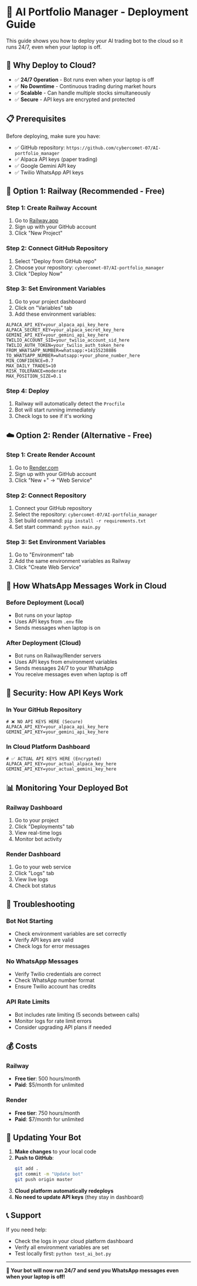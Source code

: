 # 🚀 AI Portfolio Manager - Deployment Guide

This guide shows you how to deploy your AI trading bot to the cloud so it runs 24/7, even when your laptop is off.

## 🌟 **Why Deploy to Cloud?**

- ✅ **24/7 Operation** - Bot runs even when your laptop is off
- ✅ **No Downtime** - Continuous trading during market hours
- ✅ **Scalable** - Can handle multiple stocks simultaneously
- ✅ **Secure** - API keys are encrypted and protected

## 📋 **Prerequisites**

Before deploying, make sure you have:
- ✅ GitHub repository: `https://github.com/cybercomet-07/AI-portfolio_manager`
- ✅ Alpaca API keys (paper trading)
- ✅ Google Gemini API key
- ✅ Twilio WhatsApp API keys

## 🚀 **Option 1: Railway (Recommended - Free)**

### Step 1: Create Railway Account
1. Go to [Railway.app](https://railway.app)
2. Sign up with your GitHub account
3. Click "New Project"

### Step 2: Connect GitHub Repository
1. Select "Deploy from GitHub repo"
2. Choose your repository: `cybercomet-07/AI-portfolio_manager`
3. Click "Deploy Now"

### Step 3: Set Environment Variables
1. Go to your project dashboard
2. Click on "Variables" tab
3. Add these environment variables:

```
ALPACA_API_KEY=your_alpaca_api_key_here
ALPACA_SECRET_KEY=your_alpaca_secret_key_here
GEMINI_API_KEY=your_gemini_api_key_here
TWILIO_ACCOUNT_SID=your_twilio_account_sid_here
TWILIO_AUTH_TOKEN=your_twilio_auth_token_here
FROM_WHATSAPP_NUMBER=whatsapp:+14155238886
TO_WHATSAPP_NUMBER=whatsapp:+your_phone_number_here
MIN_CONFIDENCE=0.7
MAX_DAILY_TRADES=10
RISK_TOLERANCE=moderate
MAX_POSITION_SIZE=0.1
```

### Step 4: Deploy
1. Railway will automatically detect the `Procfile`
2. Bot will start running immediately
3. Check logs to see if it's working

## ☁️ **Option 2: Render (Alternative - Free)**

### Step 1: Create Render Account
1. Go to [Render.com](https://render.com)
2. Sign up with your GitHub account
3. Click "New +" → "Web Service"

### Step 2: Connect Repository
1. Connect your GitHub repository
2. Select the repository: `cybercomet-07/AI-portfolio_manager`
3. Set build command: `pip install -r requirements.txt`
4. Set start command: `python main.py`

### Step 3: Set Environment Variables
1. Go to "Environment" tab
2. Add the same environment variables as Railway
3. Click "Create Web Service"

## 📱 **How WhatsApp Messages Work in Cloud**

### Before Deployment (Local)
- Bot runs on your laptop
- Uses API keys from `.env` file
- Sends messages when laptop is on

### After Deployment (Cloud)
- Bot runs on Railway/Render servers
- Uses API keys from environment variables
- Sends messages 24/7 to your WhatsApp
- You receive messages even when laptop is off

## 🔐 **Security: How API Keys Work**

### In Your GitHub Repository
```
# ❌ NO API KEYS HERE (Secure)
ALPACA_API_KEY=your_alpaca_api_key_here
GEMINI_API_KEY=your_gemini_api_key_here
```

### In Cloud Platform Dashboard
```
# ✅ ACTUAL API KEYS HERE (Encrypted)
ALPACA_API_KEY=your_actual_alpaca_key_here
GEMINI_API_KEY=your_actual_gemini_key_here
```

## 📊 **Monitoring Your Deployed Bot**

### Railway Dashboard
1. Go to your project
2. Click "Deployments" tab
3. View real-time logs
4. Monitor bot activity

### Render Dashboard
1. Go to your web service
2. Click "Logs" tab
3. View live logs
4. Check bot status

## 🚨 **Troubleshooting**

### Bot Not Starting
- Check environment variables are set correctly
- Verify API keys are valid
- Check logs for error messages

### No WhatsApp Messages
- Verify Twilio credentials are correct
- Check WhatsApp number format
- Ensure Twilio account has credits

### API Rate Limits
- Bot includes rate limiting (5 seconds between calls)
- Monitor logs for rate limit errors
- Consider upgrading API plans if needed

## 💰 **Costs**

### Railway
- **Free tier**: 500 hours/month
- **Paid**: $5/month for unlimited

### Render
- **Free tier**: 750 hours/month
- **Paid**: $7/month for unlimited

## 🔄 **Updating Your Bot**

1. **Make changes** to your local code
2. **Push to GitHub**:
   ```bash
   git add .
   git commit -m "Update bot"
   git push origin master
   ```
3. **Cloud platform automatically redeploys**
4. **No need to update API keys** (they stay in dashboard)

## 📞 **Support**

If you need help:
- Check the logs in your cloud platform dashboard
- Verify all environment variables are set
- Test locally first: `python test_ai_bot.py`

---

**🎉 Your bot will now run 24/7 and send you WhatsApp messages even when your laptop is off!**
